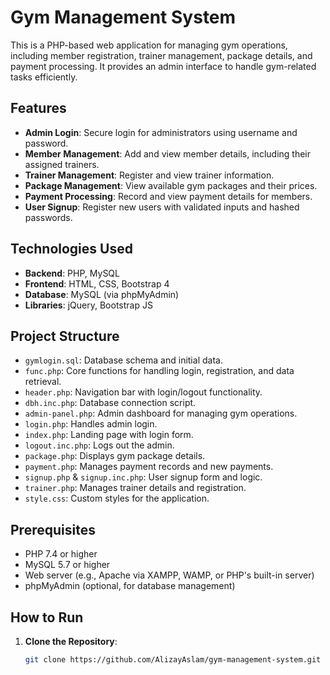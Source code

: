 # Gym Management System

This is a PHP-based web application for managing gym operations, including member registration, trainer management, package details, and payment processing. It provides an admin interface to handle gym-related tasks efficiently.

## Features
- **Admin Login**: Secure login for administrators using username and password.
- **Member Management**: Add and view member details, including their assigned trainers.
- **Trainer Management**: Register and view trainer information.
- **Package Management**: View available gym packages and their prices.
- **Payment Processing**: Record and view payment details for members.
- **User Signup**: Register new users with validated inputs and hashed passwords.

## Technologies Used
- **Backend**: PHP, MySQL
- **Frontend**: HTML, CSS, Bootstrap 4
- **Database**: MySQL (via phpMyAdmin)
- **Libraries**: jQuery, Bootstrap JS

## Project Structure
- `gymlogin.sql`: Database schema and initial data.
- `func.php`: Core functions for handling login, registration, and data retrieval.
- `header.php`: Navigation bar with login/logout functionality.
- `dbh.inc.php`: Database connection script.
- `admin-panel.php`: Admin dashboard for managing gym operations.
- `login.php`: Handles admin login.
- `index.php`: Landing page with login form.
- `logout.inc.php`: Logs out the admin.
- `package.php`: Displays gym package details.
- `payment.php`: Manages payment records and new payments.
- `signup.php` & `signup.inc.php`: User signup form and logic.
- `trainer.php`: Manages trainer details and registration.
- `style.css`: Custom styles for the application.

## Prerequisites
- PHP 7.4 or higher
- MySQL 5.7 or higher
- Web server (e.g., Apache via XAMPP, WAMP, or PHP's built-in server)
- phpMyAdmin (optional, for database management)

## How to Run
1. **Clone the Repository**:
   ```bash
   git clone https://github.com/AlizayAslam/gym-management-system.git